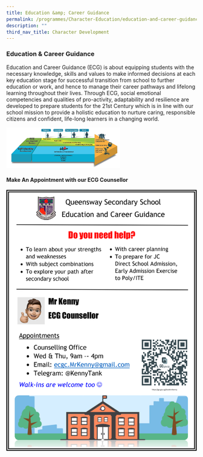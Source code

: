 ```yaml
---
title: Education &amp; Career Guidance
permalink: /programmes/Character-Education/education-and-career-guidance/
description: ""
third_nav_title: Character Development
---
```

### Education &amp; Career Guidance

Education and Career Guidance (ECG) is about equipping students with the necessary knowledge, skills and values to make informed decisions at each key education stage for successful transition from school to further education or work, and hence to manage their career pathways and lifelong learning throughout their lives. Through ECG, social emotional competencies and qualities of pro-activity, adaptability and resilience are developed to prepare students for the 21st Century which is in line with our school mission to provide a holistic education to nurture caring, responsible citizens and confident, life-long learners in a changing world.  
  
<img src="/images/cce6.png" style="width:60%">

#### Make An Appointment with our ECG Counsellor


![](/images/marketing%20poster%20(queensway)_updated%202023.png)